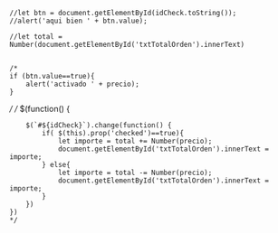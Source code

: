     //let btn = document.getElementById(idCheck.toString());
    //alert('aqui bien ' + btn.value);

    //let total = Number(document.getElementById('txtTotalOrden').innerText)
    
    
    /*
    if (btn.value==true){
        alert('activado ' + precio);
    }
*/
    /*
    $(function() {
        
        $(`#${idCheck}`).change(function() {
            if( $(this).prop('checked')==true){
                let importe = total += Number(precio);
                document.getElementById('txtTotalOrden').innerText = importe;
            } else{
                let importe = total -= Number(precio);
                document.getElementById('txtTotalOrden').innerText = importe;
            }
        })
    })
    */




    